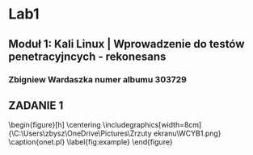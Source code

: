 # Lab1
## Moduł 1: Kali Linux | Wprowadzenie do testów penetracyjncych - rekonesans
### Zbigniew Wardaszka numer albumu 303729

## ZADANIE 1

\begin{figure}[h]
  \centering
   \includegraphics[width=8cm]{\C:\Users\zbysz\OneDrive\Pictures\Zrzuty ekranu\WCYB1.png}
  \caption{onet.pl}
  \label{fig:example}
\end{figure}
